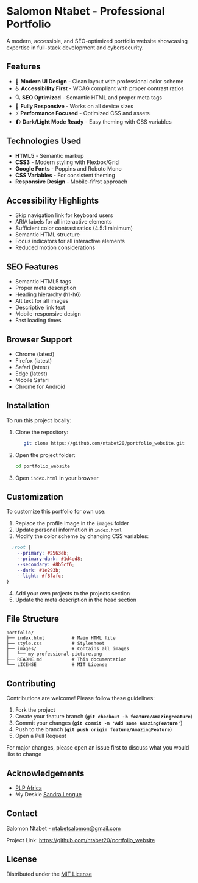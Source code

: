 # Salomon Ntabet - Professional Portfolio

A modern, accessible, and SEO-optimized portfolio website showcasing expertise in full-stack development and cybersecurity.

## Features

- 🎨 **Modern UI Design** - Clean layout with professional color scheme
- ♿ **Accessibility First** - WCAG compliant with proper contrast ratios
- 🔍 **SEO Optimized** - Semantic HTML and proper meta tags
- 📱 **Fully Responsive** - Works on all device sizes
- ⚡ **Performance Focused** - Optimized CSS and assets
- 🌓 **Dark/Light Mode Ready** - Easy theming with CSS variables

## Technologies Used

- **HTML5** - Semantic markup
- **CSS3** - Modern styling with Flexbox/Grid
- **Google Fonts** - Poppins and Roboto Mono
- **CSS Variables** - For consistent theming
- **Responsive Design** - Mobile-fifrst approach

## Accessibility Highlights

* Skip navigation link for keyboard users
* ARIA labels for all interactive elements
* Sufficient color contrast ratios (4.5:1 minimum)
* Semantic HTML structure
* Focus indicators for all interactive elements
* Reduced motion considerations

## SEO Features

- Semantic HTML5 tags
- Proper meta description
- Heading hierarchy (h1-h6)
- Alt text for all images
- Descriptive link text
- Mobile-responsive design
- Fast loading times

## Browser Support

* Chrome (latest)
* Firefox (latest)
* Safari (latest)
* Edge (latest)
* Mobile Safari
* Chrome for Android

## Installation

To run this project locally:

1. Clone the repository:

   ```bash
      git clone https://github.com/ntabet20/portfolio_website.git
   ```

2. Open the project folder:

   ```bash
   cd portfolio_website
   ```

3. Open `index.html` in your browser

## Customization

To customize this portfolio for own use:

1. Replace the profile image in the `images` folder
2. Update personal information in `index.html`
3. Modify the color scheme by changing CSS variables:

  ```css
    :root {
      --primary: #2563eb;
      --primary-dark: #1d4ed8;
      --secondary: #8b5cf6;
      --dark: #1e293b;
      --light: #f8fafc;
  }
  ```

4. Add your own projects to the projects section
5. Update the meta description in the head section

## File Structure

```text
portfolio/
├── index.html          # Main HTML file
├── style.css           # Stylesheet
├── images/             # Contains all images
│   └── my-professional-picture.png
├── README.md           # This documentation
└── LICENSE             # MIT License
```

## Contributing

Contributions are welcome! Please follow these guidelines:

1. Fork the project
2. Create your feature branch (**`git checkout -b feature/AmazingFeature`**)
3. Commit your changes (**`git commit -m 'Add some AmazingFeature'`**)
4. Push to the branch (**`git push origin feature/AmazingFeature`**)
5. Open a Pull Request

For major changes, please open an issue first
to discuss what you would like to change

## Acknowledgements

* [PLP Africa](https://www.powerlearnprojectafrica.org/)
* My Deskie [Sandra Lengue](https://www.linkedin.com/in/sandra-lengue-138a99291/)

## Contact

Salomon Ntabet - <ntabetsalomon@gmail.com>

Project Link: <https://github.com/ntabet20/portfolio_website>

## License

Distributed under the [MIT License](https://choosealicense.com/licenses/mit/)
